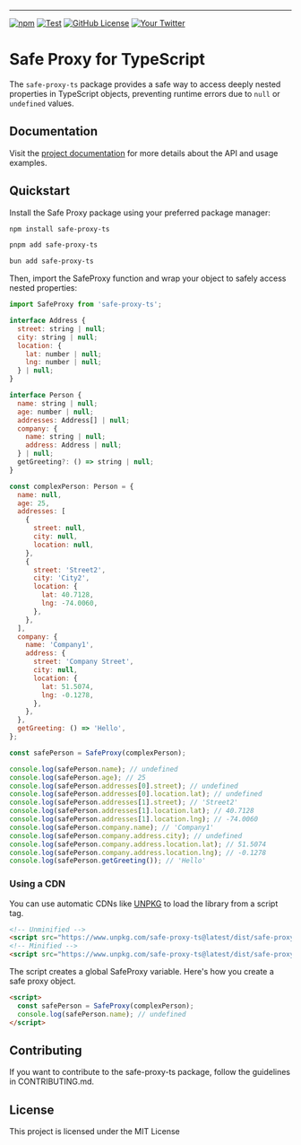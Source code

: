 <!-- # SafeProxyTs

A safe proxy utility for TypeScript, providing safe access to nested object properties.

## Installation

You can install `SafeProxyTs` via npm:

```bash
npm install SafeProxyTs




### Explanation

- **Installation**: Provides instructions on how to install the package using npm.
- **Usage**: Includes an example demonstrating how to use `SafeProxyTs` to safely access nested object properties.
- **How it Works**: Explains briefly how the `SafeProxyTs` function works and its benefits.
- **Notes**: Additional notes on usage scenarios and advantages of using `SafeProxyTs`.
- **API**: Describes the `SafeProxyTs` function and its parameters.
- **License**: States the licensing information for the package.

### Additional Considerations

- **Documentation**: Ensure all examples and explanations are clear and concise.
- **Testing**: Include information on testing your package if applicable.
- **Contributing**: If you welcome contributions, provide guidelines on how others can contribute to your project.
- **Acknowledgments**: Optionally, you can acknowledge contributors or libraries that inspired your work.

Customize this template according to your package's specific features and use cases. Once your `README.md` is ready, include it in the root directory of your project before publishing to npm. -->

---

[![npm](https://img.shields.io/npm/v/safe-proxy-ts)](https://www.npmjs.com/package/safe-proxy-ts)
[![Test](https://github.com/yourusername/safe-proxy-ts/actions/workflows/test.yml/badge.svg)](https://github.com/yourusername/safe-proxy-ts/actions/workflows/test.yml)
[![GitHub License](https://img.shields.io/github/license/yourusername/safe-proxy-ts)](https://github.com/yourusername/safe-proxy-ts/blob/main/LICENSE)
[![Your Twitter](https://img.shields.io/twitter/follow/yourusername?label=%40yourusername&style=social)](https://twitter.com/yourusername)

# Safe Proxy for TypeScript

The `safe-proxy-ts` package provides a safe way to access deeply nested properties in TypeScript objects, preventing runtime errors due to `null` or `undefined` values.

## Documentation

Visit the [project documentation](https://github.com/yourusername/safe-proxy-ts) for more details about the API and usage examples.

## Quickstart

Install the Safe Proxy package using your preferred package manager:

```bash
npm install safe-proxy-ts
```

```bash
pnpm add safe-proxy-ts
```

```bash
bun add safe-proxy-ts
```

Then, import the SafeProxy function and wrap your object to safely access nested properties:

```js
import SafeProxy from 'safe-proxy-ts';

interface Address {
  street: string | null;
  city: string | null;
  location: {
    lat: number | null;
    lng: number | null;
  } | null;
}

interface Person {
  name: string | null;
  age: number | null;
  addresses: Address[] | null;
  company: {
    name: string | null;
    address: Address | null;
  } | null;
  getGreeting?: () => string | null;
}

const complexPerson: Person = {
  name: null,
  age: 25,
  addresses: [
    {
      street: null,
      city: null,
      location: null,
    },
    {
      street: 'Street2',
      city: 'City2',
      location: {
        lat: 40.7128,
        lng: -74.0060,
      },
    },
  ],
  company: {
    name: 'Company1',
    address: {
      street: 'Company Street',
      city: null,
      location: {
        lat: 51.5074,
        lng: -0.1278,
      },
    },
  },
  getGreeting: () => 'Hello',
};

const safePerson = SafeProxy(complexPerson);

console.log(safePerson.name); // undefined
console.log(safePerson.age); // 25
console.log(safePerson.addresses[0].street); // undefined
console.log(safePerson.addresses[0].location.lat); // undefined
console.log(safePerson.addresses[1].street); // 'Street2'
console.log(safePerson.addresses[1].location.lat); // 40.7128
console.log(safePerson.addresses[1].location.lng); // -74.0060
console.log(safePerson.company.name); // 'Company1'
console.log(safePerson.company.address.city); // undefined
console.log(safePerson.company.address.location.lat); // 51.5074
console.log(safePerson.company.address.location.lng); // -0.1278
console.log(safePerson.getGreeting()); // 'Hello'
```

### Using a CDN

You can use automatic CDNs like [UNPKG](https://unpkg.com/) to load the library from a script tag.

```html
<!-- Unminified -->
<script src="https://www.unpkg.com/safe-proxy-ts@latest/dist/safe-proxy-ts.umd.js"></script>
<!-- Minified -->
<script src="https://www.unpkg.com/safe-proxy-ts@latest/dist/safe-proxy-ts.umd.min.js"></script>
```

The script creates a global SafeProxy variable. Here's how you create a safe proxy object.

```html
<script>
  const safePerson = SafeProxy(complexPerson);
  console.log(safePerson.name); // undefined
</script>

```



## Contributing
If you want to contribute to the safe-proxy-ts package, follow the guidelines in CONTRIBUTING.md.


## License
This project is licensed under the MIT License 